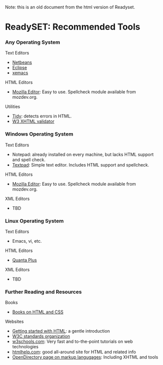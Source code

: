 Note: this is an old document from the html version of Readyset.

# ReadySET: Recommended Tools


### Any Operating System

Text Editors

- [Netbeans](http://www.netbeans.org/)
- [Eclipse](http://www.eclipse.org/)
- [xemacs](http://www.xemacs.org/)

HTML Editors

- [Mozilla Editor](http://www.mozilla.org/): Easy to use.
  Spellcheck module available from mozdev.org.

Utilities

- [Tidy](http://tidy.sourceforge.net/): detects errors in HTML.
- [W3 XHTML validator](http://validator.w3.org/)

### Windows Operating System

Text Editors

- Notepad: already installed on every machine, but lacks HTML
  support and spell check.
- [Textpad](http://www.textpad.com/): Simple text editor. Includes
  HTML support and spellcheck.

HTML Editors

- [Mozilla Editor](http://www.mozilla.org/): Easy to use.
  Spellcheck module available from mozdev.org.

XML Editors

- TBD

### Linux Operating System

Text Editors

- Emacs, vi, etc.

HTML Editors

- [Quanta Plus](http://quanta.sourceforge.net/)

XML Editors

- TBD

### Further Reading and Resources

Books

- [Books on HTML and CSS](http://jrobbins.org/books/)

Websites

- [Getting started with HTML](http://www.w3.org/MarkUp/Guide/): a
  gentle introduction
- [W3C standards organization](http://w3.org/)
- [w3schools.com](http://w3schools.com/): Very fast and
  to-the-point tutorials on web technologies
- [htmlhelp.com](http://htmlhelp.com/): good all-around site for
  HTML and related info
- [OpenDirectory page on markup
  langugages](http://directory.google.com/Top/Computers/Data_Formats/Markup_Languages/):
  Including XHTML and tools
  
